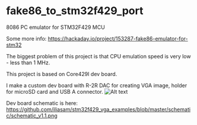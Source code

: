 # fake86_to_stm32f429_port
8086 PC emulator for STM32F429 MCU

Some more info: https://hackaday.io/project/153287-fake86-emulator-for-stm32  

The biggest problem of this project is that CPU emulation speed is very low - less than 1 MHz.


This project is based on Core429I dev board.


I make a custom dev board with R-2R DAC for creating VGA image, holder for microSD card and USB A connector.
![Alt text](ModuleSchematic.png?raw=true "Image")


Dev board schematic is here: https://github.com/iliasam/stm32f429_vga_examples/blob/master/schematic/schematic_v1.1.png


